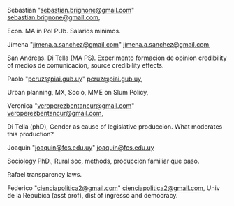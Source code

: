 
Sebastian  "sebastian.brignone@gmail.com" <sebastian.brignone@gmail.com>,

Econ. MA in Pol PUb. Salarios minimos. 

Jimena     "jimena.a.sanchez@gmail.com" <jimena.a.sanchez@gmail.com>, 

San Andreas. Di Tella (MA PS). Experimento formacion de opinion credibility of medios de comunicacion, source credibility effects. 

Paolo      "pcruz@piai.gub.uy" <pcruz@piai.gub.uy>, 

Urban planning, MX, Socio, MME on Slum Policy, 

Veronica   "veroperezbentancur@gmail.com" <veroperezbentancur@gmail.com>, 

Di Tella (phD), Gender as cause of legislative produccion. What moderates this production? 

Joaquin    "joaquin@fcs.edu.uy" <joaquin@fcs.edu.uy>

Sociology PhD., Rural soc, methods, produccion familiar que paso.

Rafael     transparency laws.

Federico   "cienciapolitica2@gmail.com" <cienciapolitica2@gmail.com>, 
 Univ de la Repubica (asst prof), dist of ingresso and democracy.





